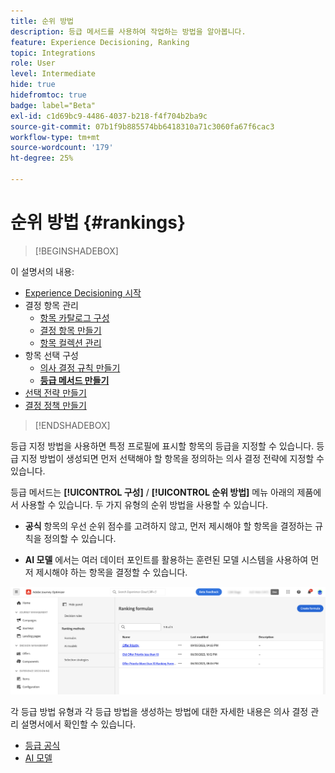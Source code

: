 ```yaml
---
title: 순위 방법
description: 등급 메서드를 사용하여 작업하는 방법을 알아봅니다.
feature: Experience Decisioning, Ranking
topic: Integrations
role: User
level: Intermediate
hide: true
hidefromtoc: true
badge: label="Beta"
exl-id: c1d69bc9-4486-4037-b218-f4f704b2ba9c
source-git-commit: 07b1f9b885574bb6418310a71c3060fa67f6cac3
workflow-type: tm+mt
source-wordcount: '179'
ht-degree: 25%

---
```


# 순위 방법 {#rankings}

>[!BEGINSHADEBOX]

이 설명서의 내용:

* [Experience Decisioning 시작](gs-experience-decisioning.md)
* 결정 항목 관리
   * [항목 카탈로그 구성](catalogs.md)
   * [결정 항목 만들기](items.md)
   * [항목 컬렉션 관리](collections.md)
* 항목 선택 구성
   * [의사 결정 규칙 만들기](rules.md)
   * **[등급 메서드 만들기](ranking.md)**
* [선택 전략 만들기](selection-strategies.md)
* [결정 정책 만들기](create-decision.md)

>[!ENDSHADEBOX]

등급 지정 방법을 사용하면 특정 프로필에 표시할 항목의 등급을 지정할 수 있습니다. 등급 지정 방법이 생성되면 먼저 선택해야 할 항목을 정의하는 의사 결정 전략에 지정할 수 있습니다.

등급 메서드는 **[!UICONTROL 구성]** / **[!UICONTROL 순위 방법]** 메뉴 아래의 제품에서 사용할 수 있습니다. 두 가지 유형의 순위 방법을 사용할 수 있습니다.

* **공식** 항목의 우선 순위 점수를 고려하지 않고, 먼저 제시해야 할 항목을 결정하는 규칙을 정의할 수 있습니다.

* **AI 모델** 에서는 여러 데이터 포인트를 활용하는 훈련된 모델 시스템을 사용하여 먼저 제시해야 하는 항목을 결정할 수 있습니다.

![](assets/ranking-create.png)

각 등급 방법 유형과 각 등급 방법을 생성하는 방법에 대한 자세한 내용은 의사 결정 관리 설명서에서 확인할 수 있습니다.

* [등급 공식](../offers/ranking/create-ranking-formulas.md)
* [AI 모델](../offers/ranking/ai-models.md)
